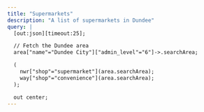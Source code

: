 ```yaml
---
title: "Supermarkets"
description: "A list of supermarkets in Dundee"
query: |
  [out:json][timeout:25];

  // Fetch the Dundee area
  area["name"="Dundee City"]["admin_level"="6"]->.searchArea;

  (
    nwr["shop"="supermarket"](area.searchArea);
    way["shop"="convenience"](area.searchArea);
  );

  out center;
---
```

